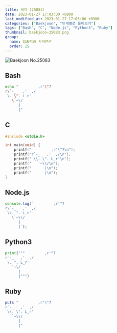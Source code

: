 ```yaml
---
title: 새싹 (25083)
date: 2023-01-27 17:03:00 +0900
last_modified_at: 2023-01-27 17:03:00 +0900
categories: ["Baekjoon", "단계별로 풀어보기"]
tags: ["Bash", "C", "Node.js", "Python3", "Ruby"]
thumbnail: baekjoon-25083.png
group:
  name: 입출력과 사칙연산
  order: 15
---
```


![Baekjoon No.25083](baekjoon-25083.png)

## Bash
```bash
echo "         ,r'\"7
r\`-_   ,'  ,/
 \. \". L_r'
   \`~\/
      |
      |"
```

## C
```c
#include <stdio.h>

int main(void) {
	printf("         ,r'\"7\n");
	printf("r`-_   ,'  ,/\n");
	printf(" \\. \". L_r'\n");
	printf("   `~\\/\n");
	printf("      |\n");
	printf("      |\n");
}
```

## Node.js
```javascript
console.log(`         ,r'"7
r\`-_   ,'  ,/
 \\. ". L_r'
   \`~\\/
      |
      |`);
```

## Python3
```python
print("""         ,r'"7
r`-_   ,'  ,/
 \. ". L_r'
   `~\/
      |
      |""")
```

## Ruby
```ruby
puts "         ,r'\"7
r`-_   ,'  ,/
 \\. \". L_r'
   `~\\/
      |
      |"
```
